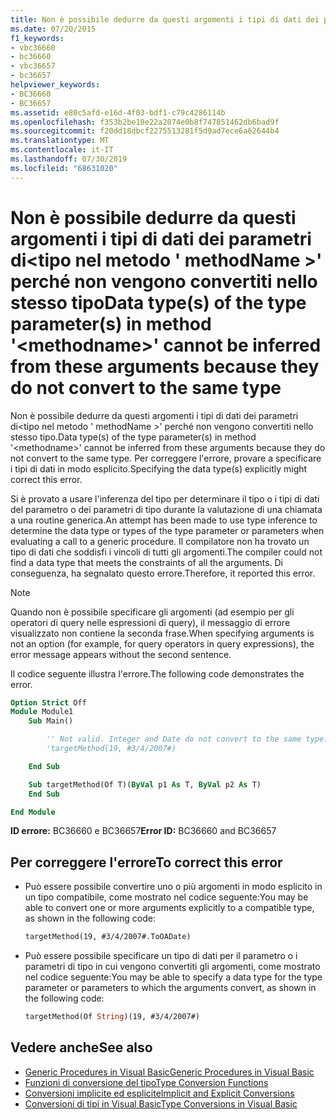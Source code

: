 ```yaml
---
title: Non è possibile dedurre da questi argomenti i tipi di dati dei parametri di<methodname>tipo nel metodo '' perché non vengono convertiti nello stesso tipo
ms.date: 07/20/2015
f1_keywords:
- vbc36660
- bc36660
- vbc36657
- bc36657
helpviewer_keywords:
- BC36660
- BC36657
ms.assetid: e80c5afd-e16d-4f03-bdf1-c79c4286114b
ms.openlocfilehash: f353b2be10e22a2074e0b8f747851462db6bad9f
ms.sourcegitcommit: f20dd18dbcf2275513281f5d9ad7ece6a62644b4
ms.translationtype: MT
ms.contentlocale: it-IT
ms.lasthandoff: 07/30/2019
ms.locfileid: "68631020"
---
```

# <a name="data-types-of-the-type-parameters-in-method-methodname-cannot-be-inferred-from-these-arguments-because-they-do-not-convert-to-the-same-type"></a><span data-ttu-id="4e9b7-102">Non è possibile dedurre da questi argomenti i tipi di dati dei parametri di\<tipo nel metodo ' methodName >' perché non vengono convertiti nello stesso tipo</span><span class="sxs-lookup"><span data-stu-id="4e9b7-102">Data type(s) of the type parameter(s) in method '\<methodname>' cannot be inferred from these arguments because they do not convert to the same type</span></span>

<span data-ttu-id="4e9b7-103">Non è possibile dedurre da questi argomenti i tipi di dati dei parametri di\<tipo nel metodo ' methodName >' perché non vengono convertiti nello stesso tipo.</span><span class="sxs-lookup"><span data-stu-id="4e9b7-103">Data type(s) of the type parameter(s) in method '\<methodname>' cannot be inferred from these arguments because they do not convert to the same type.</span></span> <span data-ttu-id="4e9b7-104">Per correggere l'errore, provare a specificare i tipi di dati in modo esplicito.</span><span class="sxs-lookup"><span data-stu-id="4e9b7-104">Specifying the data type(s) explicitly might correct this error.</span></span>

<span data-ttu-id="4e9b7-105">Si è provato a usare l'inferenza del tipo per determinare il tipo o i tipi di dati del parametro o dei parametri di tipo durante la valutazione di una chiamata a una routine generica.</span><span class="sxs-lookup"><span data-stu-id="4e9b7-105">An attempt has been made to use type inference to determine the data type or types of the type parameter or parameters when evaluating a call to a generic procedure.</span></span> <span data-ttu-id="4e9b7-106">Il compilatore non ha trovato un tipo di dati che soddisfi i vincoli di tutti gli argomenti.</span><span class="sxs-lookup"><span data-stu-id="4e9b7-106">The compiler could not find a data type that meets the constraints of all the arguments.</span></span> <span data-ttu-id="4e9b7-107">Di conseguenza, ha segnalato questo errore.</span><span class="sxs-lookup"><span data-stu-id="4e9b7-107">Therefore, it reported this error.</span></span>

> [!NOTE]
> <span data-ttu-id="4e9b7-108">Quando non è possibile specificare gli argomenti (ad esempio per gli operatori di query nelle espressioni di query), il messaggio di errore visualizzato non contiene la seconda frase.</span><span class="sxs-lookup"><span data-stu-id="4e9b7-108">When specifying arguments is not an option (for example, for query operators in query expressions), the error message appears without the second sentence.</span></span>

<span data-ttu-id="4e9b7-109">Il codice seguente illustra l'errore.</span><span class="sxs-lookup"><span data-stu-id="4e9b7-109">The following code demonstrates the error.</span></span>

```vb
Option Strict Off
Module Module1
    Sub Main()

        '' Not valid. Integer and Date do not convert to the same type.
        'targetMethod(19, #3/4/2007#)

    End Sub

    Sub targetMethod(Of T)(ByVal p1 As T, ByVal p2 As T)
    End Sub

End Module
```

<span data-ttu-id="4e9b7-110">**ID errore:** BC36660 e BC36657</span><span class="sxs-lookup"><span data-stu-id="4e9b7-110">**Error ID:** BC36660 and BC36657</span></span>

## <a name="to-correct-this-error"></a><span data-ttu-id="4e9b7-111">Per correggere l'errore</span><span class="sxs-lookup"><span data-stu-id="4e9b7-111">To correct this error</span></span>

- <span data-ttu-id="4e9b7-112">Può essere possibile convertire uno o più argomenti in modo esplicito in un tipo compatibile, come mostrato nel codice seguente:</span><span class="sxs-lookup"><span data-stu-id="4e9b7-112">You may be able to convert one or more arguments explicitly to a compatible type, as shown in the following code:</span></span>

  ```vb
  targetMethod(19, #3/4/2007#.ToOADate)
  ```

- <span data-ttu-id="4e9b7-113">Può essere possibile specificare un tipo di dati per il parametro o i parametri di tipo in cui vengono convertiti gli argomenti, come mostrato nel codice seguente:</span><span class="sxs-lookup"><span data-stu-id="4e9b7-113">You may be able to specify a data type for the type parameter or parameters to which the arguments convert, as shown in the following code:</span></span>

  ```vb
  targetMethod(Of String)(19, #3/4/2007#)
  ```

## <a name="see-also"></a><span data-ttu-id="4e9b7-114">Vedere anche</span><span class="sxs-lookup"><span data-stu-id="4e9b7-114">See also</span></span>

- [<span data-ttu-id="4e9b7-115">Generic Procedures in Visual Basic</span><span class="sxs-lookup"><span data-stu-id="4e9b7-115">Generic Procedures in Visual Basic</span></span>](../../visual-basic/programming-guide/language-features/data-types/generic-procedures.md)
- [<span data-ttu-id="4e9b7-116">Funzioni di conversione del tipo</span><span class="sxs-lookup"><span data-stu-id="4e9b7-116">Type Conversion Functions</span></span>](../../visual-basic/language-reference/functions/type-conversion-functions.md)
- [<span data-ttu-id="4e9b7-117">Conversioni implicite ed esplicite</span><span class="sxs-lookup"><span data-stu-id="4e9b7-117">Implicit and Explicit Conversions</span></span>](../../visual-basic/programming-guide/language-features/data-types/implicit-and-explicit-conversions.md)
- [<span data-ttu-id="4e9b7-118">Conversioni di tipi in Visual Basic</span><span class="sxs-lookup"><span data-stu-id="4e9b7-118">Type Conversions in Visual Basic</span></span>](../../visual-basic/programming-guide/language-features/data-types/type-conversions.md)
